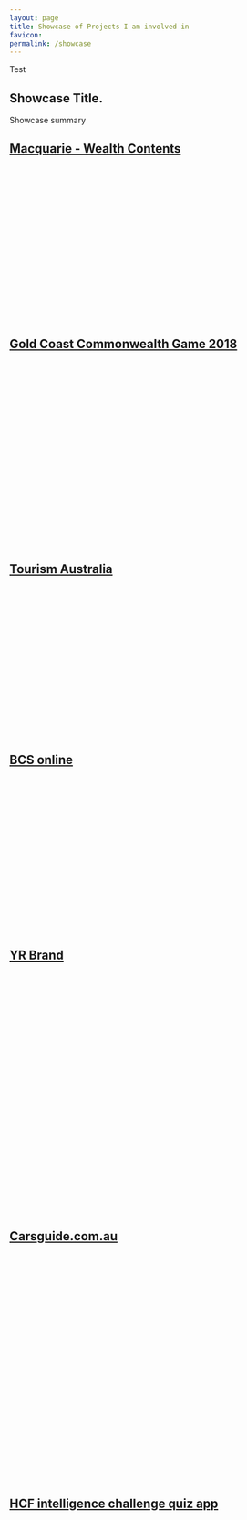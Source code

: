 ```yaml
---
layout: page
title: Showcase of Projects I am involved in
favicon:
permalink: /showcase
---
```


<div class="intro grid">
	<div class="col">
		<div class="figure">
			Test
		</div>
	</div>
	<div class="col">
		<div class="meta">
			<div class="title">
				<div class="title">
					<h2>Showcase Title.</h2>
				</div>
			</div>
			<div class="summary">
				<p>Showcase summary</p>
			</div>
		</div>
	</div>
</div>
<div id="showcase" class="posts">
	<div class="grid">
		<div class="col">
			<div class="post"><a href="/work/macquarie">
					<div class="cover">
						<h2>Macquarie - Wealth Contents</h2>
						<div class="image-outer-wrapper" style="z-index: 0; position: relative;">
							<div class=" gatsby-image-wrapper" style="position: relative; overflow: hidden; z-index: 1;">
								<div style="width: 100%; padding-bottom: 53.4247%;"></div><img />
							</div>
						</div>
					</div>
				</a></div>
			<div class="post"><a href="/work/gcc2018">
					<div class="cover">
						<h2>Gold Coast Commonwealth Game 2018</h2>
						<div class="image-outer-wrapper" style="z-index: 0; position: relative;">
							<div class=" gatsby-image-wrapper" style="position: relative; overflow: hidden; z-index: 1;">
								<div style="width: 100%; padding-bottom: 64.0313%;"></div><img />
							</div>
						</div>
					</div>
				</a></div>
			<div class="post"><a href="/work/tourismoz">
					<div class="cover">
						<h2>Tourism Australia</h2>
						<div class="image-outer-wrapper" style="z-index: 0; position: relative;">
							<div class=" gatsby-image-wrapper" style="position: relative; overflow: hidden; z-index: 1;">
								<div style="width: 100%; padding-bottom: 52.1114%;"></div><img />
							</div>
						</div>
					</div>
				</a></div>
		</div>
		<div class="col">
			<div class="post"><a href="/work/bcsonline">
					<div class="cover">
						<h2>BCS online</h2>
						<div class="image-outer-wrapper" style="z-index: 0; position: relative;">
							<div class=" gatsby-image-wrapper" style="position: relative; overflow: hidden; z-index: 1;">
								<div style="width: 100%; padding-bottom: 53.5904%;"></div><img />
							</div>
						</div>
					</div>
				</a></div>
			<div class="post"><a href="/work/yranz">
					<div class="cover">
						<h2>YR Brand</h2>
						<div class="image-outer-wrapper" style="z-index: 0; position: relative;">
							<div class=" gatsby-image-wrapper" style="position: relative; overflow: hidden; z-index: 1;">
								<div style="width: 100%; padding-bottom: 83.3333%;"></div><img />
							</div>
						</div>
					</div>
				</a></div>
			<div class="post"><a href="/work/carsguide">
					<div class="cover">
						<h2>Carsguide.com.au</h2>
						<div class="image-outer-wrapper" style="z-index: 0; position: relative;">
							<div class=" gatsby-image-wrapper" style="position: relative; overflow: hidden; z-index: 1;">
								<div style="width: 100%; padding-bottom: 78.6164%;"></div><img />
							</div>
						</div>
					</div>
				</a></div>
			<div class="post"><a href="/work/hcfquiz">
					<div class="cover">
						<h2>HCF intelligence challenge quiz app</h2>
						<div class="image-outer-wrapper" style="z-index: 0; position: relative;">
							<div class=" gatsby-image-wrapper" style="position: relative; overflow: hidden; z-index: 1;">
								<div style="width: 100%; padding-bottom: 67.5676%;"></div>
								<img />
							</div>
						</div>
					</div>
				</a></div>
		</div>
	</div>
</div>